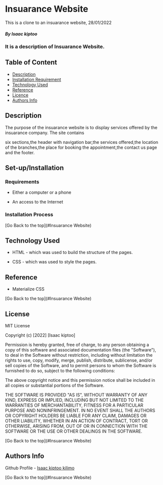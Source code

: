 # Insuarance Website

<p>This is a clone to an insuarance website, 28/01/2022</p>

##### By Isaac kiptoo
### It is a description of Insuarance Website.


## Table of Content

+ [Description](#description)
+ [Installation Requirement](#Installation/set-up)
+ [Technology Used](#technology-used)
+ [Reference](#reference)
+ [Licence](#licence)
+ [Authors Info](#author-Info)

## Description
<p>The purpose of the insuarance website is to display services offered by the insuarance company. The site contains

six sections,the header with navigation bar,the services offered,the location of the branches,the place for booking the appointment,the contact us page and the footer.</p>

## Set-up/Installation

### Requirements

* Either a computer or a phone

* An access to the Internet

### Installation Process

[Go Back to the top](#Insuarance Website)
## Technology Used
* HTML - which was used to build the structure of the pages.

* CSS - which was used to style the pages.

## Reference
* Materialize CSS

[Go Back to the top](#Insuarance Website)

## License

MIT License

Copyright (c) [2022] [Isaac kiptoo]

Permission is hereby granted, free of charge, to any person obtaining a copy
of this software and associated documentation files (the "Software"), to deal
in the Software without restriction, including without limitation the rights
to use, copy, modify, merge, publish, distribute, sublicense, and/or sell
copies of the Software, and to permit persons to whom the Software is
furnished to do so, subject to the following conditions:

The above copyright notice and this permission notice shall be included in all
copies or substantial portions of the Software.

THE SOFTWARE IS PROVIDED "AS IS", WITHOUT WARRANTY OF ANY KIND, EXPRESS OR
IMPLIED, INCLUDING BUT NOT LIMITED TO THE WARRANTIES OF MERCHANTABILITY,
FITNESS FOR A PARTICULAR PURPOSE AND NONINFRINGEMENT. IN NO EVENT SHALL THE
AUTHORS OR COPYRIGHT HOLDERS BE LIABLE FOR ANY CLAIM, DAMAGES OR OTHER
LIABILITY, WHETHER IN AN ACTION OF CONTRACT, TORT OR OTHERWISE, ARISING FROM,
OUT OF OR IN CONNECTION WITH THE SOFTWARE OR THE USE OR OTHER DEALINGS IN THE
SOFTWARE.

[Go Back to the top](#Insuarance Website)

## Authors Info

Github Profile - [Isaac kiptoo kilimo](https://github.com/Isaac-kiptoo-kilimo)


[Go Back to the top](#Insuarance Website)
